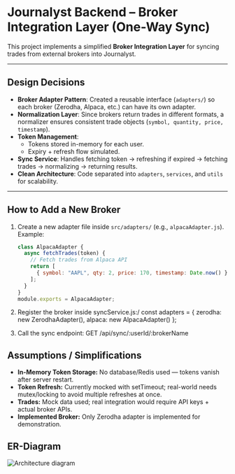 # Journalyst Backend – Broker Integration Layer (One-Way Sync)

This project implements a simplified **Broker Integration Layer** for syncing trades from external brokers into Journalyst.

---

## Design Decisions
- **Broker Adapter Pattern**: Created a reusable interface (`adapters/`) so each broker (Zerodha, Alpaca, etc.) can have its own adapter.  
- **Normalization Layer**: Since brokers return trades in different formats, a normalizer ensures consistent trade objects (`symbol, quantity, price, timestamp`).  
- **Token Management**:  
  - Tokens stored in-memory for each user.  
  - Expiry + refresh flow simulated.  
- **Sync Service**: Handles fetching token → refreshing if expired → fetching trades → normalizing → returning results.  
- **Clean Architecture**: Code separated into `adapters`, `services`, and `utils` for scalability.

---

## How to Add a New Broker
1. Create a new adapter file inside `src/adapters/` (e.g., `alpacaAdapter.js`).  
   Example:
   ```js
   class AlpacaAdapter {
     async fetchTrades(token) {
       // Fetch trades from Alpaca API
       return [
         { symbol: "AAPL", qty: 2, price: 170, timestamp: Date.now() }
       ];
     }
   }
   module.exports = AlpacaAdapter;

2. Register the broker inside syncService.js:/
   const adapters = {
     zerodha: new ZerodhaAdapter(),
    alpaca: new AlpacaAdapter()
  };

3. Call the sync endpoint:
   GET /api/sync/:userId/:brokerName

##  Assumptions / Simplifications
  - **In-Memory Token Storage:** No database/Redis used — tokens vanish after server restart.
  - **Token Refresh:** Currently mocked with setTimeout; real-world needs mutex/locking to avoid multiple refreshes at once.
  - **Trades:** Mock data used; real integration would require API keys + actual broker APIs.
  - **Implemented Broker:** Only Zerodha adapter is implemented for demonstration.

## ER-Diagram
![Architecture diagram](ER-diagram.png)

